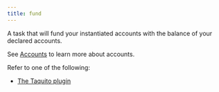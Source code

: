 ```yaml
---
title: fund
---
```


A task that will fund your instantiated accounts with the balance of your declared accounts. 

See [Accounts](/docs/config/implicit-accounts) to learn more about accounts.

Refer to one of the following:
- [The Taquito plugin](/docs/plugins/plugin-taquito/#the-taq-fund-task)